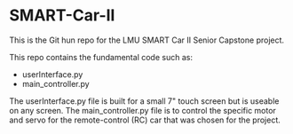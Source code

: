 # SMART-Car-II

This is the Git hun repo for the LMU SMART Car II Senior Capstone project. 

This repo contains the fundamental code such as:
- userInterface.py
- main_controller.py

The userInterface.py file is built for a small 7" touch screen but is useable on any screen.
The main_controller.py file is to control the specific motor and servo for the remote-control (RC) car that was chosen for the project. 
